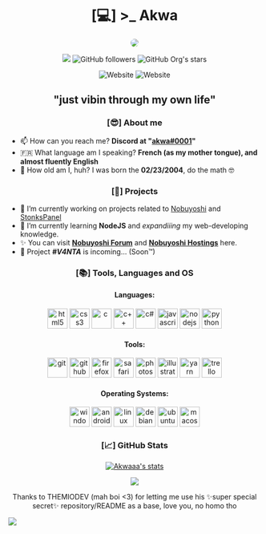 <h1 align="center">[💻] >_ Akwa</h1>

<p align="center"><a><img src="https://forum.nobuyoshi.red/members/avatars/2.gif" style="border-radius: 75%;"></a></p>

<p align="center">
<img src="https://komarev.com/ghpvc/?username=Akwaaa&color=blueviolet&style=flat-square">
<img alt="GitHub followers" src="https://img.shields.io/github/followers/Akwaaa?color=blueviolet&label=Akwaaa%27s%20GitHub%20Followers&logo=Github&style=flat-square">
<img alt="GitHub Org's stars" src="https://img.shields.io/github/stars/Akwaaa?color=blueviolet&label=Akwaaa%27s%20GitHub%20Stars&logo=github&style=flat-square">
</p>
<p align="center">
<img alt="Website" src="https://img.shields.io/website?label=Nobuyoshi%20Forum%20Website%20Status&logo=Statuspage&style=for-the-badge&url=https%3A%2F%2Fforum.nobuyoshi.red">
<img alt="Website" src="https://img.shields.io/website?label=Nobuyoshi%20Hostings%20Website%20Status&logo=Statuspage&style=for-the-badge&url=https%3A%2F%2Fhost.nobuyoshi.red">
</p>

<h2 align="center">"just vibin through my own life"</h2>

<h3 align="center">[😎] About me </h3>

- 📫 How can you reach me? **Discord at "[akwa#0001](https://discord.com/users/354236474050478080)"**
- :fr: What language am I speaking? **French (as my mother tongue), and almost fluently English**
- 🎂 How old am I, huh? I was born the **02/23/2004**, do the math 🤓 

<h3 align="center">[📅] Projects</h3>

- 🔭 I’m currently working on projects related to [Nobuyoshi](https://github.com/TeamNobuyoshi) and [StonksPanel](https://github.com/StonksPanel)
- 🌱 I’m currently learning **NodeJS** and *expandiiing* my web-developing knowledge.
- ✨ You can visit **[Nobuyoshi Forum](https://forum.nobuyoshi.red)** and **[Nobuyoshi Hostings](https://host.nobuyoshi.red)** here.
- 🎏 Project ***#V4NTA*** is incoming... (Soon™)

<h3 align="center">[📚] Tools, Languages and OS</h3>

<h4 align="center">Languages:</h4>
<p align="center">
<img src="https://devicon.dev/devicon.git/icons/html5/html5-original.svg" alt="html5" width="40" height="40"/> 
<img src="https://devicon.dev/devicon.git/icons/css3/css3-original.svg" alt="css3" width="40" height="40"/>
<img src="https://devicon.dev/devicon.git/icons/c/c-original.svg" alt="c" width="40" height="40"/>
<img src="https://devicon.dev/devicon.git/icons/cplusplus/cplusplus-original.svg" alt="c++" width="40" height="40"/>
<img src="https://devicon.dev/devicon.git/icons/csharp/csharp-original.svg" alt="c#" width="40" height="40"/>
<img src="https://devicon.dev/devicon.git/icons/javascript/javascript-original.svg" alt="javascript" width="40" height="40"/>
<img src="https://devicon.dev/devicon.git/icons/nodejs/nodejs-original.svg" alt="nodejs" width="40" height="40"/>
<img src="https://devicon.dev/devicon.git/icons/python/python-original.svg" alt="python" width="40" height="40"/>
</p>

<h4 align="center">Tools:</h4>
<p align="center">
<img src="https://devicon.dev/devicon.git/icons/git/git-original.svg" alt="git" width="40" height="40"/>
<img src="https://devicon.dev/devicon.git/icons/github/github-original.svg" alt="github" width="40" height="40"/>
<img src="https://devicon.dev/devicon.git/icons/firefox/firefox-plain.svg" alt="firefox" width="40" height="40"/>
<img src="https://devicon.dev/devicon.git/icons/safari/safari-original.svg" alt="safari" width="40" height="40"/>
<img src="https://devicon.dev/devicon.git/icons/photoshop/photoshop-plain.svg" alt="photoshop" width="40" height="40"/>
<img src="https://devicon.dev/devicon.git/icons/illustrator/illustrator-plain.svg" alt="illustrator" width="40" height="40"/>
<img src="https://devicon.dev/devicon.git/icons/yarn/yarn-original.svg" alt="yarn" width="40" height="40"/>
<img src="https://devicon.dev/devicon.git/icons/trello/trello-plain.svg" alt="trello" width="40" height="40"/>
</p>

<h4 align="center">Operating Systems:</h4>
<p align="center">
<img src="https://devicon.dev/devicon.git/icons/windows8/windows8-original.svg" alt="windows" width="40" height="40"/>
<img src="https://devicon.dev/devicon.git/icons/android/android-plain.svg" alt="android" width="40" height="40"/>
<img src="https://devicon.dev/devicon.git/icons/linux/linux-original.svg" alt="linux" width="40" height="40"/>
<img src="https://devicon.dev/devicon.git/icons/debian/debian-original.svg" alt="debian" width="40" height="40"/>
<img src="https://devicon.dev/devicon.git/icons/ubuntu/ubuntu-plain.svg" alt="ubuntu" width="40" height="40"/>
<img src="https://devicon.dev/devicon.git/icons/apple/apple-original.svg" alt="macos" width="40" height="40"/>
</p>

<h3 align="center">[📈] GitHub Stats </h3>

<p align="center"><a href="https://github.com/Akwaaa">
<img align="center" src="https://github-readme-stats.vercel.app/api?username=Akwaaa&show_icons=true&include_all_commits=true&show_icons=true&title_color=fff&icon_color=79ff97&text_color=9f9f9f&bg_color=151515" alt="Akwaaa's stats" />
</a></p>
<p align="center"><a align="center" href="https://github.com/Akwaaa?tab=repositories">
  <img align="center" src="https://github-readme-stats.vercel.app/api/top-langs/?username=Akwaaa&layout=compact&show_icons=true&title_color=fff&icon_color=79ff97&text_color=9f9f9f&bg_color=151515"/></a></p>

<p align="center">Thanks to THEMIODEV (mah boi <3) for letting me use his ✨super special secret✨ repository/README as a base, love you, no homo tho</p>

<a href="https://github.com/THEMIODEV"><img href="https://github.com/THEMIODEV" src="https://img.shields.io/badge/github-THEMIODEV-important"/></a>

